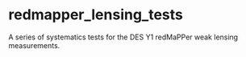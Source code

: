 # redmapper_lensing_tests
A series of systematics tests for the DES Y1 redMaPPer weak lensing measurements.
